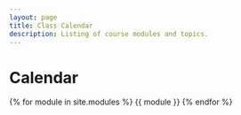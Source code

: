 ```yaml
---
layout: page
title: Class Calendar
description: Listing of course modules and topics.
---
```


# Calendar

{% for module in site.modules %}
{{ module }}
{% endfor %}
